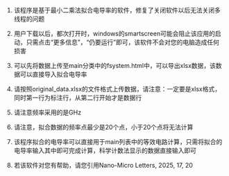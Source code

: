 1. 该程序是基于最小二乘法拟合电导率的软件，修复了关闭软件以后无法关闭多线程的问题

2. 用户下载以后，都次打开时，windows的smartscreen可能会阻止该应用的启动，只需点击“更多信息”，“仍要运行”即可，该软件不会对您的电脑造成任何损害

3. 可以先将数据上传至main分类中的fsystem.html中，可以导出xlsx数据，该数据可以直接导入拟合电导率
  
4. 请按照original_data.xlsx的文件格式上传数据，请注意：一定要是xlsx格式，同时第一行为标注行，从第二行开始才是数据行

5. 请注意频率采用的是GHz

6. 请注意，拟合数据的频率点最少是20个点，小于20个点将无法计算

7. 该程序拟合的电导率可以直接用于main列表中的等效电路计算，只需将拟合的电导率输入其中即可完成计算，科学计数法显示的数据直接输入即可

8. 若该软件对您有帮助，请您引用Nano-Micro Letters, 2025, 17, 20
